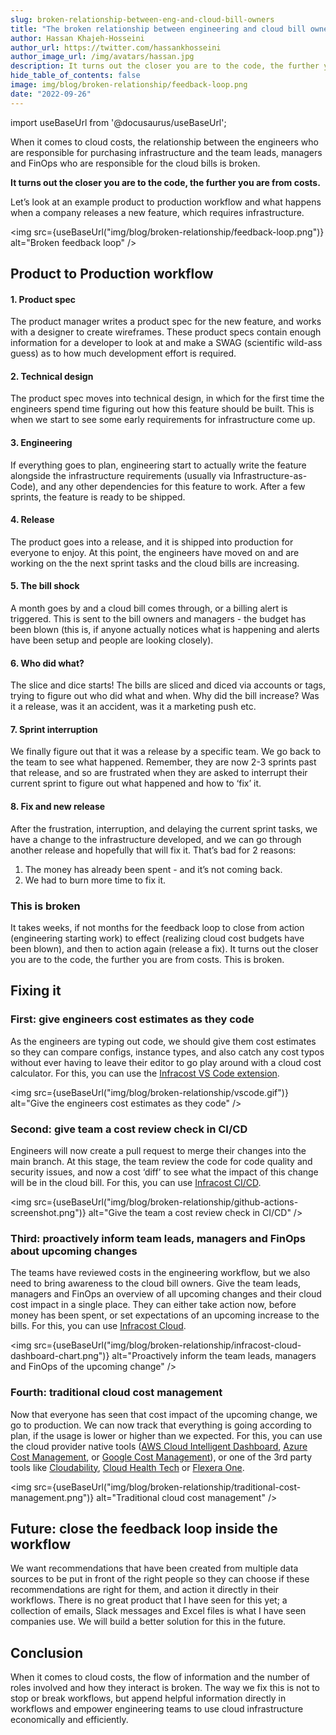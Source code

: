 ```yaml
---
slug: broken-relationship-between-eng-and-cloud-bill-owners
title: "The broken relationship between engineering and cloud bill owners"
author: Hassan Khajeh-Hosseini
author_url: https://twitter.com/hassankhosseini
author_image_url: /img/avatars/hassan.jpg
description: It turns out the closer you are to the code, the further you are from costs.
hide_table_of_contents: false
image: img/blog/broken-relationship/feedback-loop.png
date: "2022-09-26"
---
```


import useBaseUrl from '@docusaurus/useBaseUrl';

When it comes to cloud costs, the relationship between the engineers who are responsible for purchasing infrastructure and the team leads, managers and FinOps who are responsible for the cloud bills is broken.

**It turns out the closer you are to the code, the further you are from costs.**


Let’s look at an example product to production workflow and what happens when a company releases a new feature, which requires infrastructure.

<!--truncate-->
<img src={useBaseUrl("img/blog/broken-relationship/feedback-loop.png")} alt="Broken feedback loop" />

## Product to Production workflow

#### 1. Product spec

The product manager writes a product spec for the new feature, and works with a designer to create wireframes. These product specs contain enough information for a developer to look at and make a SWAG (scientific wild-ass guess) as to how much development effort is required.

#### 2. Technical design

The product spec moves into technical design, in which for the first time the engineers spend time figuring out how this feature should be built. This is when we start to see some early requirements for infrastructure come up.

#### 3. Engineering

If everything goes to plan, engineering start to actually write the feature alongside the infrastructure requirements (usually via Infrastructure-as-Code), and any other dependencies for this feature to work. After a few sprints, the feature is ready to be shipped.

#### 4. Release

The product goes into a release, and it is shipped into production for everyone to enjoy. At this point, the engineers have moved on and are working on the the next sprint tasks and the cloud bills are increasing.

#### 5. The bill shock

A month goes by and a cloud bill comes through, or a billing alert is triggered. This is sent to the bill owners and managers - the budget has been blown (this is, if anyone actually notices what is happening and alerts have been setup and people are looking closely).

#### 6. Who did what?

The slice and dice starts! The bills are sliced and diced via accounts or tags, trying to figure out who did what and when. Why did the bill increase? Was it a release, was it an accident, was it a marketing push etc.

#### 7. Sprint interruption

We finally figure out that it was a release by a specific team. We go back to the team to see what happened. Remember, they are now 2-3 sprints past that release, and so are frustrated when they are asked to interrupt their current sprint to figure out what happened and how to ‘fix’ it.

#### 8. Fix and new release

After the frustration, interruption, and delaying the current sprint tasks, we have a change to the infrastructure developed, and we can go through another release and hopefully that will fix it. That’s bad for 2 reasons:
1. The money has already been spent - and it’s not coming back.
2. We had to burn more time to fix it.

### This is broken

It takes weeks, if not months for the feedback loop to close from action (engineering starting work) to effect (realizing cloud cost budgets have been blown), and then to action again (release a fix). It turns out the closer you are to the code, the further you are from costs. This is broken.

## Fixing it

### First: give engineers cost estimates as they code

As the engineers are typing out code, we should give them cost estimates so they can compare configs, instance types, and also catch any cost typos without ever having to leave their editor to go play around with a cloud cost calculator. For this, you can use the [Infracost VS Code extension](https://github.com/infracost/vscode-infracost).

<img src={useBaseUrl("img/blog/broken-relationship/vscode.gif")} alt="Give the engineers cost estimates as they code" />

### Second: give team a cost review check in CI/CD

Engineers will now create a pull request to merge their changes into the main branch. At this stage, the team review the code for code quality and security issues, and now a cost ‘diff’ to see what the impact of this change will be in the cloud bill. For this, you can use [Infracost CI/CD](/docs/integrations/cicd/).

<img src={useBaseUrl("img/blog/broken-relationship/github-actions-screenshot.png")} alt="Give the team a cost review check in CI/CD" />

### Third: proactively inform team leads, managers and FinOps about upcoming changes

The teams have reviewed costs in the engineering workflow, but we also need to bring awareness to the cloud bill owners. Give the team leads, managers and FinOps an overview of all upcoming changes and their cloud cost impact in a single place. They can either take action now, before money has been spent, or set expectations of an upcoming increase to the bills. For this, you can use [Infracost Cloud](/docs/infracost_cloud/get_started/).

<img src={useBaseUrl("img/blog/broken-relationship/infracost-cloud-dashboard-chart.png")} alt="Proactively inform the team leads, managers and FinOps of the upcoming change" />

### Fourth: traditional cloud cost management

Now that everyone has seen that cost impact of the upcoming change, we go to production. We can now track that everything is going according to plan, if the usage is lower or higher than we expected. For this, you can use the cloud provider native tools ([AWS Cloud Intelligent Dashboard](https://catalog.us-east-1.prod.workshops.aws/workshops/fd889151-38aa-4fe2-a29d-d5fa557197bb/en-US), [Azure Cost Management](https://azure.microsoft.com/en-us/products/cost-management/), or [Google Cost Management](https://cloud.google.com/cost-management)), or one of the 3rd party tools like [Cloudability](https://www.apptio.com/products/cloudability/), [Cloud Health Tech](https://cloudhealth.vmware.com/) or [Flexera One](https://www.flexera.com/flexera-one).

<img src={useBaseUrl("img/blog/broken-relationship/traditional-cost-management.png")} alt="Traditional cloud cost management" />

## Future: close the feedback loop inside the workflow

We want recommendations that have been created from multiple data sources to be put in front of the right people so they can choose if these recommendations are right for them, and action it directly in their workflows. There is no great product that I have seen for this yet; a collection of emails, Slack messages and Excel files is what I have seen companies use. We will build a better solution for this in the future.

## Conclusion

When it comes to cloud costs, the flow of information and the number of roles involved and how they interact is broken. The way we fix this is not to stop or break workflows, but append helpful information directly in workflows and empower engineering teams to use cloud infrastructure economically and efficiently.
